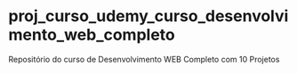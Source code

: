 # proj_curso_udemy_curso_desenvolvimento_web_completo
 Repositório do curso de Desenvolvimento WEB Completo com 10 Projetos
